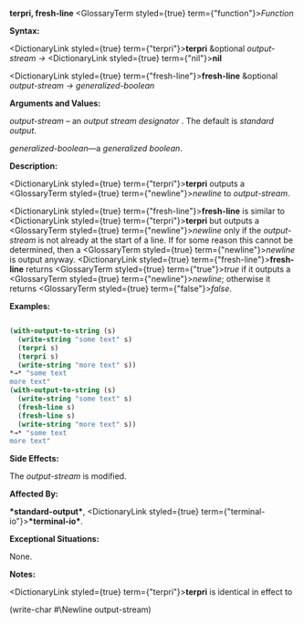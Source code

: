 **terpri, fresh-line** <GlossaryTerm styled={true} term={"function"}><i>Function</i></GlossaryTerm> 



**Syntax:** 



<DictionaryLink styled={true} term={"terpri"}><b>terpri</b></DictionaryLink> &amp;optional *output-stream →* <DictionaryLink styled={true} term={"nil"}><b>nil</b></DictionaryLink> 



<DictionaryLink styled={true} term={"fresh-line"}><b>fresh-line</b></DictionaryLink> &amp;optional *output-stream → generalized-boolean* 



**Arguments and Values:** 



*output-stream* – an *output stream designator* . The default is *standard output*. 



*generalized-boolean*—a *generalized boolean*. 



**Description:** 



<DictionaryLink styled={true} term={"terpri"}><b>terpri</b></DictionaryLink> outputs a <GlossaryTerm styled={true} term={"newline"}><i>newline</i></GlossaryTerm> to *output-stream*. 



<DictionaryLink styled={true} term={"fresh-line"}><b>fresh-line</b></DictionaryLink> is similar to <DictionaryLink styled={true} term={"terpri"}><b>terpri</b></DictionaryLink> but outputs a <GlossaryTerm styled={true} term={"newline"}><i>newline</i></GlossaryTerm> only if the *output-stream* is not already at the start of a line. If for some reason this cannot be determined, then a <GlossaryTerm styled={true} term={"newline"}><i>newline</i></GlossaryTerm> is output anyway. <DictionaryLink styled={true} term={"fresh-line"}><b>fresh-line</b></DictionaryLink> returns <GlossaryTerm styled={true} term={"true"}><i>true</i></GlossaryTerm> if it outputs a <GlossaryTerm styled={true} term={"newline"}><i>newline</i></GlossaryTerm>; otherwise it returns <GlossaryTerm styled={true} term={"false"}><i>false</i></GlossaryTerm>. 



**Examples:**
```lisp

(with-output-to-string (s) 
  (write-string "some text" s) 
  (terpri s) 
  (terpri s) 
  (write-string "more text" s)) 
*→* "some text 
more text" 
(with-output-to-string (s) 
  (write-string "some text" s) 
  (fresh-line s) 
  (fresh-line s) 
  (write-string "more text" s)) 
*→* "some text 
more text" 

```
**Side Effects:** 



The *output-stream* is modified. 



**Affected By:** 



**\*standard-output\***, <DictionaryLink styled={true} term={"terminal-io"}><b>\*terminal-io\*</b></DictionaryLink>. 



**Exceptional Situations:** 



None. 







 



 



**Notes:** 



<DictionaryLink styled={true} term={"terpri"}><b>terpri</b></DictionaryLink> is identical in effect to 



(write-char #\Newline output-stream) 



